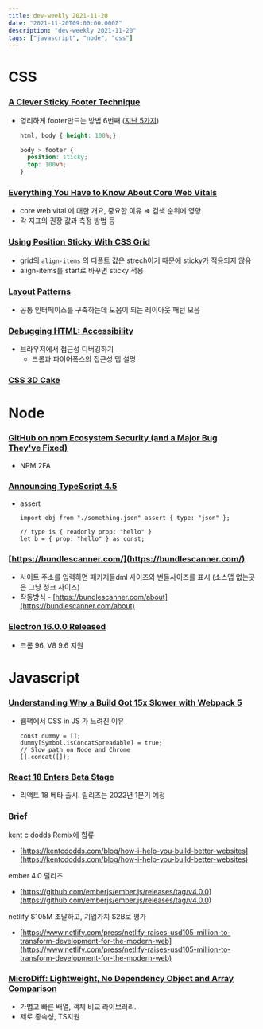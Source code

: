 ```yaml
---
title: dev-weekly 2021-11-20
date: "2021-11-20T09:00:00.000Z"
description: "dev-weekly 2021-11-20"
tags: ["javascript", "node", "css"]
---
```


# CSS

### **[A Clever Sticky Footer Technique](https://css-tricks.com/a-clever-sticky-footer-technique)**

- 영리하게 footer만드는 방법 6번째 ([지난 5가지](https://css-tricks.com/couple-takes-sticky-footer/))
    
    ```css
    html, body { height: 100%;}
    
    body > footer {
      position: sticky;
      top: 100vh;
    }
    ```
    

### **[Everything You Have to Know About Core Web Vitals](https://calibreapp.com/blog/core-web-vitals)**

- core web vital 에 대한 개요, 중요한 이유 ⇒ 검색 순위에 영향
- 각 지표의 권장 값과 측정 방법 등

### **[Using Position Sticky With CSS Grid](https://ishadeed.com/article/position-sticky-css-grid)**

- grid의 `align-items` 의 디폴트 값은 strech이기 때문에 sticky가 적용되지 않음
- align-items를 start로 바꾸면 sticky 적용

### **[Layout Patterns](https://web.dev/patterns/layout)**

- 공통 인터페이스를 구축하는데 도움이 되는 레이아웃 패턴 모음

### **[Debugging HTML: Accessibility](https://www.htmhell.dev/tips/debugging-html-accessibility/)**

- 브라우저에서 접근성 디버깅하기
    - 크롬과 파이어폭스의 접근성 탭 설명

### **[CSS 3D Cake](https://codepen.io/ShadowShahriar/pen/ZEJerdX)**

# Node

### **[GitHub on npm Ecosystem Security (and a Major Bug They've Fixed)](https://github.blog/2021-11-15-githubs-commitment-to-npm-ecosystem-security/)**

- NPM 2FA

### **[Announcing TypeScript 4.5](https://devblogs.microsoft.com/typescript/announcing-typescript-4-5/)**

- assert
    
    ```tsx
    import obj from "./something.json" assert { type: "json" };
    
    // type is { readonly prop: "hello" }
    let b = { prop: "hello" } as const;
    ```
    

### **[https://bundlescanner.com/](https://bundlescanner.com/)**

- 사이트 주소를 입력하면 패키지들dml 사이즈와 번들사이즈를 표시
(소스맵 없는곳은 그냥 청크 사이즈)
- 작동방식 - [https://bundlescanner.com/about](https://bundlescanner.com/about)

### **[Electron 16.0.0 Released](https://www.electronjs.org/blog/electron-16-0)**

- 크롬 96, V8 9.6 지원

# Javascript

### **[Understanding Why a Build Got 15x Slower with Webpack 5](https://engineering.tines.com/blog/understanding-why-our-build-got-15x-slower-with-webpack)**

- 웹팩에서 CSS in JS 가 느려진 이유
    
    ```tsx
    const dummy = [];
    dummy[Symbol.isConcatSpreadable] = true;
    // Slow path on Node and Chrome
    [].concat([]);
    ```
    

### **[React 18 Enters Beta Stage](https://github.com/reactwg/react-18/discussions/112)**

- 리액트 18 베타 출시. 릴리즈는 2022년 1분기 예정

### **Brief**

kent c dodds Remix에 합류

- [https://kentcdodds.com/blog/how-i-help-you-build-better-websites](https://kentcdodds.com/blog/how-i-help-you-build-better-websites)

ember 4.0 릴리즈

- [https://github.com/emberjs/ember.js/releases/tag/v4.0.0](https://github.com/emberjs/ember.js/releases/tag/v4.0.0)

netlify $105M 조달하고, 기업가치 $2B로 평가

- [https://www.netlify.com/press/netlify-raises-usd105-million-to-transform-development-for-the-modern-web](https://www.netlify.com/press/netlify-raises-usd105-million-to-transform-development-for-the-modern-web)

### **[MicroDiff: Lightweight, No Dependency Object and Array Comparison](https://github.com/AsyncBanana/microdiff)**

- 가볍고 빠른 배열, 객체 비교 라이브러리.
- 제로 종속성, TS지원